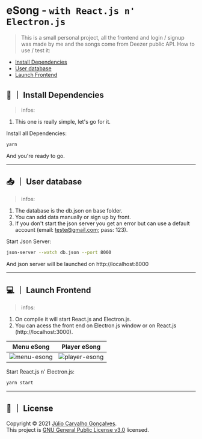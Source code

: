 # eSong - `with React.js n' Electron.js`

> This is a small personal project, all the frontend and login / signup was made by me and the songs come from Deezer public API. How to use / test it:

- [Install Dependencies](#install-dependencies)
- [User database](#user-database)
- [Launch Frontend](#launch-frontend)

## 🔨 ｜ Install Dependencies

> infos:

1. This one is really simple, let's go for it.

Install all Dependencies:

```sh
yarn
```

And you're ready to go.

---

## 📥 ｜ User database

> infos:

1. The database is the db.json on base folder.
2. You can add data manually or sign up by front.
3. If you don't start the json server you get an error but can use a default account (email: teste@gmail.com; pass: 123).

Start Json Server:

```sh
json-server --watch db.json --port 8000
```

And json server will be launched on http://localhost:8000

---

## 💻 ｜ Launch Frontend

> infos:

1. On compile it will start React.js and Electron.js.
2. You can acess the front end on Electron.js window or on React.js (http://localhost:3000).

|                                                    Menu eSong                                                    |                                                    Player eSong                                                    |
| :--------------------------------------------------------------------------------------------------------------: | :----------------------------------------------------------------------------------------------------------------: |
| ![menu-esong](https://raw.githubusercontent.com/ImaKrp/eSong---Electron-React/master/public/readme-images/1.png) | ![player-esong](https://raw.githubusercontent.com/ImaKrp/eSong---Electron-React/master/public/readme-images/2.png) |

Start React.js n' Electron.js:

```sh
yarn start
```

---

## 📝 ｜ License

Copyright © 2021 [Júlio Carvalho Gonçalves](https://github.com/ImaKrp).<br />
This project is [GNU General Public License v3.0](https://github.com/ImaKrp/eSong---Electron-React/blob/master/LICENSE) licensed.
